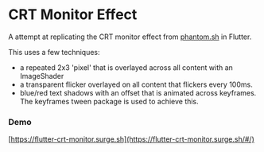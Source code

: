 # CRT Monitor Effect

A attempt at replicating the CRT monitor effect from [phantom.sh](https://www.phantom.sh) in Flutter.

This uses a few techniques:

- a repeated 2x3 'pixel' that is overlayed across all content with an ImageShader
- a transparent flicker overlayed on all content that flickers every 100ms.
- blue/red text shadows with an offset that is animated across keyframes. The keyframes tween package is used to achieve this.

### Demo

[https://flutter-crt-monitor.surge.sh](https://flutter-crt-monitor.surge.sh/#/)
